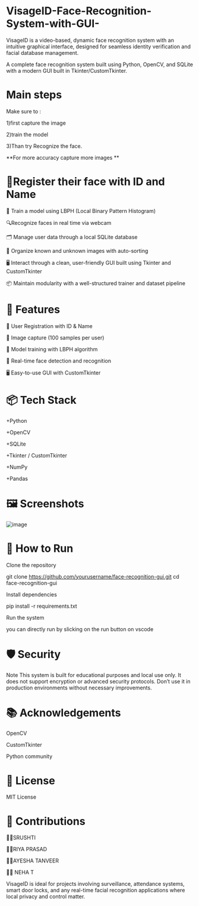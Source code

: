 
# VisageID-Face-Recognition-System-with-GUI-

VisageID is a video-based, dynamic face recognition system with an intuitive graphical interface, designed for seamless identity verification and facial database management. 

A complete face recognition system built using Python, OpenCV, and SQLite with a modern GUI built in Tkinter/CustomTkinter. 


# Main steps
Make sure to :

1)first capture the image 

2)train the model

3)Than try Recognize the face.

**For more accuracy capture more images **


# 🎥Register their face with ID and Name 

🧬 Train a model using LBPH (Local Binary Pattern Histogram) 

🔍Recognize faces in real time via webcam 

🗂 Manage user data through a local SQLite database 

📁 Organize known and unknown images with auto-sorting 

🖥️ Interact through a clean, user-friendly GUI built using Tkinter and CustomTkinter 

📦 Maintain modularity with a well-structured trainer and dataset pipeline


# 🚀 Features 

👤 User Registration with ID & Name 

📸 Image capture (100 samples per user) 

🧠 Model training with LBPH algorithm 

🎥 Real-time face detection and recognition 

🖥️ Easy-to-use GUI with CustomTkinter

# 📦 Tech Stack

+Python

+OpenCV

+SQLite

+Tkinter / CustomTkinter

+NumPy

+Pandas


# 🖼️ Screenshots

![image](https://github.com/user-attachments/assets/e9b37221-3ac9-4cd5-a908-04934cc3bf87)

# 🔧 How to Run

Clone the repository

git clone https://github.com/yourusername/face-recognition-gui.git cd face-recognition-gui

Install dependencies

pip install -r requirements.txt

Run the system

you can directly run by slicking on the run button on vscode


# 🛡️ Security 
Note This system is built for educational purposes and local use only. It does not support encryption or advanced security protocols. Don’t use it in production environments without necessary improvements.

# 📚 Acknowledgements

OpenCV 

CustomTkinter 

Python community

# 📜 License 

MIT License

# 👥 Contributions

 👨‍💻SRUSHTI

 👨‍💻RIYA PRASAD

 👨‍💻AYESHA TANVEER

 👨‍💻 NEHA T


VisageID is ideal for projects involving surveillance, attendance systems, smart door locks, and any real-time facial recognition applications where local privacy and control matter.
